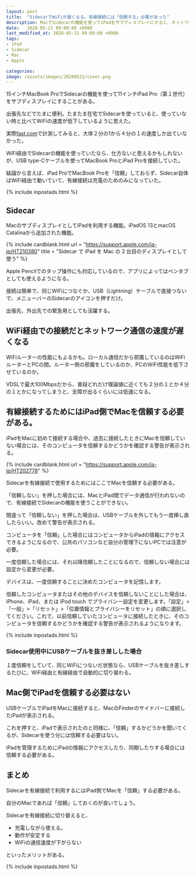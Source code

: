 ```yaml
---
layout: post
title:  "SidecarでWiFiが遅くなる。有線接続には「信頼する」必要があった"
description: MacでSidecarの機能を使ってiPadをサブディスプレイにすると、ネットワーク通信の速度が遅くなったように感じた。有線で接続していると思ったら無線（WiFi経由）で接続していた。
date:   2020-05-21 09:00:00 +0900
last_modified_at: 2020-05-21 09:00:00 +0900
tags:
- iPad
- Sidecar
- Mac
- Apple

categories:
image: /assets/images/20200521/cover.png
---
```



15インチMacBook ProでSidecarの機能を使って11インチiPad Pro（第１世代）をサブディスプレイにすることがある。

出張先などでたまに便利。たまたま在宅でSidecarを使っていると、使っていない時と比べてWiFiの速度が低下しているように思えた。

実際[fast.com](https://www.fast.com)で計測してみると、大体２分の1から４分の１の速度しか出ていなかった。

WiFi経由でSidecarの機能を使っていたなら、仕方ないと思えるかもしれないが、USB type-Cケーブルを使ってMacBook ProとiPad Proを接続していた。

結論から言えば、iPad ProでMacBook Proを「信頼」しておらず、Sidecar自体はWiFi経由で動いていて、有線接続は充電のためのみになっていた。

{% include inpostads.html %}


## Sidecar

MacのサブディスプレイとしてiPadを利用する機能。iPadOS 13とmacOS Catalinaから追加された機能。

{% include cardblank.html url = "https://support.apple.com/ja-jp/HT210380" title = "Sidecar で iPad を Mac の 2 台目のディスプレイとして使う" %}

Apple Pencilでのタップ操作にも対応しているので、アプリによってはペンタブとしても使えるようになる。

接続は簡単で、同じWiFiにつなぐか、USB（Lightning）ケーブルで直接つないで、メニューバーのSidecarのアイコンを押すだけ。

出張先、外出先での緊急用としても活躍する。


## WiFi経由での接続だとネットワーク通信の速度が遅くなる

WiFiルーターの性能にもよるかも。ローカル通信だから邪魔しているのはWiFiルーターとPCの間。ルーター側の邪魔をしているのか、PCのWiFi性能を低下させているのか。

VDSLで最大100Mbpsだから、普段どれだけ理論値に近くても２分の１とか４分の１とかになってしまうと、支障が出るくらいには低速になる。

## 有線接続するためにはiPad側でMacを信頼する必要がある。

iPadをMacに初めて接続する場合や、過去に接続したときにMacを信頼していない場合には、そのコンピュータを信頼するかどうかを確認する警告が表示される。

{% include cardblank.html url = "https://support.apple.com/ja-jp/HT202778" %}

Sidecarを有線接続で使用するためにはここでMacを信頼する必要がある。

「信頼しない」を押した場合には、MacとiPad間でデータ通信が行われないので、有線接続でSidecarの機能を使うことができない。

間違って「信頼しない」を押した場合は、USBケーブルを外してもう一度挿し直したらいい。改めて警告が表示される。

コンピュータを「信頼」した場合にはコンピュータからiPadの情報にアクセスできるようになるので、公共のパソコンなど自分の管理下にないPCでは注意が必要。

一度信頼した場合には、それ以降信頼したことになるので、信頼しない場合には設定から変更が必要。

>
デバイスは、一度信頼することに決めたコンピュータを記憶します。
>
信頼したコンピュータまたはその他のデバイスを信頼しないことにした場合は、iPhone、iPad、または iPod touch でプライバシー設定を変更します。「設定」>「一般」>「リセット」>「位置情報とプライバシーをリセット」の順に選択してください。これで、以前信頼していたコンピュータに接続したときに、そのコンピュータを信頼するかどうかを確認する警告が表示されるようになります。

{% include inpostads.html %}


### Sidecar使用中にUSBケーブルを抜き差しした場合

１度信頼をしていて、同じWiFiにつないだ状態なら、USBケーブルを抜き差しするたびに、WiFi経由と有線経由で自動的に切り替わる。


## Mac側でiPadを信頼する必要はない

USBケーブルでiPadをMacに接続すると、MacのFinderのサイドバーに接続したiPadが表示される。

これを押すと、iPadで表示されたのと同様に、「信頼」するかどうかを聞いてくるが、Sidecarを使う分には信頼する必要はない。

iPadを管理するためにiPadの情報にアクセスしたり、同期したりする場合には信頼する必要がある。




## まとめ

Sidecarを有線接続で利用するにはiPad側でMacを「信頼」する必要がある。

自分のMacであれば「信頼」しておくのが良いでしょう。

Sidecarを有線接続に切り替えると、

- 充電しながら使える。
- 動作が安定する
- WiFiの通信速度が下がらない

といったメリットがある。

{% include inpostads.html %}
